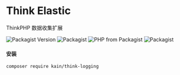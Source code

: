 Think Elastic
=======

ThinkPHP 数据收集扩展

![Packagist Version](https://img.shields.io/packagist/v/kain/think-logging.svg?style=flat-square)
![Packagist](https://img.shields.io/packagist/dt/kain/think-logging.svg?color=blue&style=flat-square)
![PHP from Packagist](https://img.shields.io/packagist/php-v/kain/think-logging.svg?color=blue&style=flat-square)
![Packagist](https://img.shields.io/packagist/l/kain/think-logging.svg?color=blue&style=flat-square)

#### 安装

```shell
composer require kain/think-logging
```
